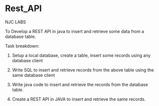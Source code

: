 # Rest_API
NJC LABS

To Develop a REST API in java to insert and retrieve some data from a database table. 


Task breakdown:

1.    Setup a local database, create a table, insert some records using any database client 

2.    Write SQL to insert and retrieve records from the above table using the same database client  

3.    Write java code to insert and retrieve the records from the database table. 

4.    Create a REST API in JAVA to insert and retrieve the same records.

 
